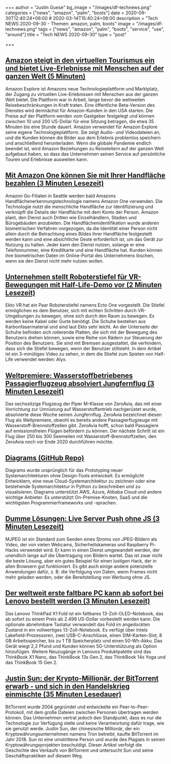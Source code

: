 +++
author = "Justin Guese"
bg_image = "/images/df-technews.png"
categories = ["news", "amazon", "palm", "boots"]
date = 2020-09-30T12:40:24+06:00 # 2020-03-14T15:40:24+06:00
description = "Tech NEWS 2020-09-30 - Themen: amazon, palm, boots"
image = "/images/df-technews.png"
tags = ["news", "amazon", "palm", "boots", "service", "use", "around"]
title = "Tech NEWS 2020-09-30"
type = "post"

+++

## [Amazon steigt in den virtuellen Tourismus ein und bietet Live-Erlebnisse mit Menschen auf der ganzen Welt (5 Minuten)](https://www.geekwire.com/2020/amazon-jumps-virtual-tourism-offering-live-one-one-experiences-around-world//1/01000174de7b84e2-82157f10-6b05-4bc2-8bc0-a82dc51dd6ce-000000/ZHg4HdUT5hxKVY_ucpZZXup9ljfSf7UdY4D5UlA4Lis=160)

 Amazon Explore ist Amazons neue Technologieplattform und Marktplatz, der Zugang zu virtuellen Live-Erlebnissen mit Menschen aus der ganzen Welt bietet. Die Plattform war in Arbeit, lange bevor die weltweiten Reisebeschränkungen in Kraft traten. Eine öffentliche Beta-Version des Dienstes wird demnächst für Amazon-Kunden in den USA starten. Die Preise auf der Plattform werden vom Gastgeber festgelegt und können zwischen 10 und 200 US-Dollar für eine Sitzung betragen, die etwa 35 Minuten bis eine Stunde dauert. Amazon verwendet für Amazon Explore seine eigene Technologieplattform. Sie zeigt Audio- und Videodateien an, und die Kunden können die Bilder aus dem Erlebnis problemlos speichern und anschließend herunterladen. Wenn die globale Pandemie endlich beendet ist, wird Amazon Beziehungen zu Reiseleitern auf der ganzen Welt aufgebaut haben, so dass das Unternehmen seinen Service auf persönliche Touren und Erlebnisse ausweiten kann.

## [Mit Amazon One können Sie mit Ihrer Handfläche bezahlen (3 Minuten Lesezeit)](https://www.theverge.com/2020/9/29/21493094/amazon-one-palm-recognition-hand-payments-amazon-go-store?scrolla=5eb6d68b7fedc32c19ef33b4/1/01000174de7b84e2-82157f10-6b05-4bc2-8bc0-a82dc51dd6ce-000000/6DrafIj8U2wg0rs5bjJujB4SNFpNYzjrqdCCA2c1Xgg=160)

 Amazon Go-Filialen in Seattle werden bald Amazons Handflächenerkennungstechnologie namens Amazon One verwenden. Die Technologie nutzt die menschliche Handfläche zur Identifizierung und verknüpft die Details der Handfläche mit dem Konto der Person. Amazon plant, den Dienst auch Dritten wie Einzelhändlern, Stadien und Bürogebäuden anzubieten. Die Handflächenidentifikation wurde anderen biometrischen Verfahren vorgezogen, da die Identität einer Person nicht allein durch die Betrachtung eines Bildes ihrer Handfläche festgestellt werden kann und eine absichtliche Geste erforderlich ist, um das Gerät zur Nutzung zu halten. Jeder kann den Dienst nutzen, solange er eine Telefonnummer, eine Kreditkarte und eine Handfläche hat. Kunden können ihre biometrischen Daten im Online-Portal des Unternehmens löschen, wenn sie den Dienst nicht mehr nutzen wollen.

## [Unternehmen stellt Roboterstiefel für VR-Bewegungen mit Half-Life-Demo vor (2 Minuten Lesezeit)](https://interestingengineering.com/company-unveils-robot-boots-for-vr-locomotion-with-half-life-demo/1/01000174de7b84e2-82157f10-6b05-4bc2-8bc0-a82dc51dd6ce-000000/hJqBl6MGSk2izjnFYmWmYzcKTCEMOgGL05Hw6UBIpDk=160)

 Ekto VR hat ein Paar Roboterstiefel namens Ecto One vorgestellt. Die Stiefel ermöglichen es dem Benutzer, sich mit echten Schritten durch VR-Umgebungen zu bewegen, ohne sich durch den Raum zu bewegen. Es werden keine Kabel oder Gurte benötigt. Die Schuhe bestehen aus Karbonfasermaterial und sind laut Ekto sehr leicht. An der Unterseite der Schuhe befinden sich rotierende Platten, die sich mit der Bewegung des Benutzers drehen können, sowie eine Reihe von Rädern zur Steuerung der Position des Benutzers. Sie sind mit Bremsen ausgestattet, die verhindern, dass sich die Stiefel bewegen, wenn der Benutzer stillsteht. In dem Artikel ist ein 3-minütiges Video zu sehen, in dem die Stiefel zum Spielen von Half-Life verwendet werden: Alyx.

## [Weltpremiere: Wasserstoffbetriebenes Passagierflugzeug absolviert Jungfernflug (3 Minuten Lesezeit)](https://www.cnbc.com/2020/09/25/hydrogen-powered-passenger-plane-completes-maiden-flight.html/1/01000174de7b84e2-82157f10-6b05-4bc2-8bc0-a82dc51dd6ce-000000/Ke0uXe_SQ_uTZxRpOhJpKh610Vux7Bqqov-IacXZyxo=160)

 Das sechssitzige Flugzeug der Piper M-Klasse von ZeroAvia, das mit einer Vorrichtung zur Umrüstung auf Wasserstoffantrieb nachgerüstet wurde, absolvierte diese Woche seinen Jungfernflug. ZeroAvia bezeichnet diesen Flug als Weltpremiere, obwohl es bereits andere Passagierflugzeuge mit Wasserstoff-Brennstoffzellen gibt. ZeroAvia hofft, schon bald Passagiere auf emissionsfreien Flügen befördern zu können. Der nächste Schritt ist ein Flug über 250 bis 300 Seemeilen mit Wasserstoff-Brennstoffzellen, den ZeroAvia noch vor Ende 2020 durchführen möchte.

## [Diagrams (GitHub Repo)](https://github.com/mingrammer/diagrams/1/01000174de7b84e2-82157f10-6b05-4bc2-8bc0-a82dc51dd6ce-000000/qKN4eINsQCekq67CHEpU8-cGLpSy-G4mqkVBcs0e12g=160)

 Diagrams wurde ursprünglich für das Prototyping neuer Systemarchitekturen ohne Design-Tools entwickelt. Es ermöglicht Entwicklern, eine neue Cloud-Systemarchitektur zu zeichnen oder eine bestehende Systemarchitektur in Python zu beschreiben und zu visualisieren. Diagrams unterstützt AWS, Azure, Alibaba Cloud und andere wichtige Anbieter. Es unterstützt On-Premise-Knoten, SaaS und die wichtigsten Programmierframeworks und -sprachen.

## [Dumme Lösungen: Live Server Push ohne JS (3 Minuten Lesezeit)](https://underjord.io/live-server-push-without-js.html/1/01000174de7b84e2-82157f10-6b05-4bc2-8bc0-a82dc51dd6ce-000000/IufNoQJ1yhQAMC-rjxmBS1-2P3ok_Z7DTcHqFyol8eU=160)

 MJPEG ist ein Standard zum Senden eines Stroms von JPEG-Bildern als Video, der von vielen Webcams, Sicherheitskameras und Raspberry Pi-Hacks verwendet wird. Er kann in einen Dienst umgewandelt werden, der unendlich lange auf die Übertragung von Bildern wartet. Das ist zwar nicht die beste Lösung, aber ein gutes Beispiel für einen lustigen Hack, der in allen Browsern gut funktioniert. Es gibt auch einige andere potenzielle Anwendungen dafür, z. B. die Verfolgung von Daten, wenn Frames nicht mehr geladen werden, oder die Bereitstellung von Werbung ohne JS.

## [Der weltweit erste faltbare PC kann ab sofort bei Lenovo bestellt werden (3 Minuten Lesezeit)](https://www.theverge.com/2020/9/29/21473735/lenovo-thinkpad-x1-fold-foldable-pc-nano-thinkbook-5g-tiger-lake-intel-evo/1/01000174de7b84e2-82157f10-6b05-4bc2-8bc0-a82dc51dd6ce-000000/b7_ctU6vbBziu8ywi7SLgGME8oXf5rJzRUyJHIEwNdY=160)

 Das Lenovo ThinkPad X1 Fold ist ein faltbares 13-Zoll-OLED-Notebook, das ab sofort zu einem Preis ab 2.499 US-Dollar vorbestellt werden kann. Die optionale abnehmbare Tastatur verwandelt das Fold im angedockten Zustand in ein vollwertiges 13-Zoll-Notebook. Es verfügt über Intels Lakefield-Prozessoren, zwei USB-C-Anschlüsse, einen SIM-Karten-Slot, 8 GB Arbeitsspeicher, bis zu 1 TB Speicherplatz und einen 50-Wh-Akku. Das Gerät wiegt 2,2 Pfund und Kunden können 5G-Unterstützung als Option hinzufügen. Weitere Neuzugänge in Lenovos Produktpalette sind das ThinkBook X1 Nano, das ThinkBook 13s Gen 2, das ThinkBook 14s Yoga und das ThinkBook 15 Gen 2.

## [Justin Sun: der Krypto-Millionär, der BitTorrent erwarb - und sich in den Handelskrieg einmischte (35 Minuten Lesedauer)](https://www.theverge.com/21459906/bittorrent-tron-acquisition-justin-sun-us-china/1/01000174de7b84e2-82157f10-6b05-4bc2-8bc0-a82dc51dd6ce-000000/SRHxYZamOcXT2ucuUS11usBqRDd_6Ni5HvT6O9ZrUIs=160)

 BitTorrent wurde 2004 gegründet und entwickelte ein Peer-to-Peer-Protokoll, mit dem große Dateien zwischen Personen übertragen werden können. Das Unternehmen vertrat jedoch den Standpunkt, dass es nur die Technologie zur Verfügung stelle und keine Verantwortung dafür trage, wie sie genutzt werde. Justin Sun, der chinesische Millionär, der ein Kryptowährungsunternehmen namens Tron betreibt, kaufte BitTorrent im Jahr 2018. Sun ist eine umstrittene Person und wurde des Plagiats in seinen Kryptowährungsprojekten beschuldigt. Dieser Artikel verfolgt die Geschichte des Verkaufs von BitTorrent und untersucht Sun und seine Geschäftspraktiken auf diesem Weg.

